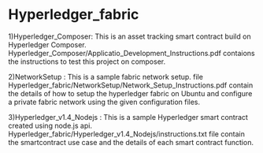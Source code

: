 # Hyperledger_fabric

1)Hyperledger_Composer: This is an asset tracking smart contract build on Hyperledger Composer.
Hyperledger_Composer/Applicatio_Development_Instructions.pdf contaions the instructions to test this project on composer.

2)NetworkSetup : This is a sample fabric network setup. file Hyperledger_fabric/NetworkSetup/Network_Setup_Instructions.pdf contain the details of how to setup the hyperledger fabric on Ubuntu and configure a private fabric network using the given configuration files.

3)Hyperledger_v1.4_Nodejs : This is a sample Hyperledger smart contract created using node.js api. Hyperledger_fabric/Hyperledger_v1.4_Nodejs/instructions.txt file contain the smartcontract use case and the details of each smart contract function.

